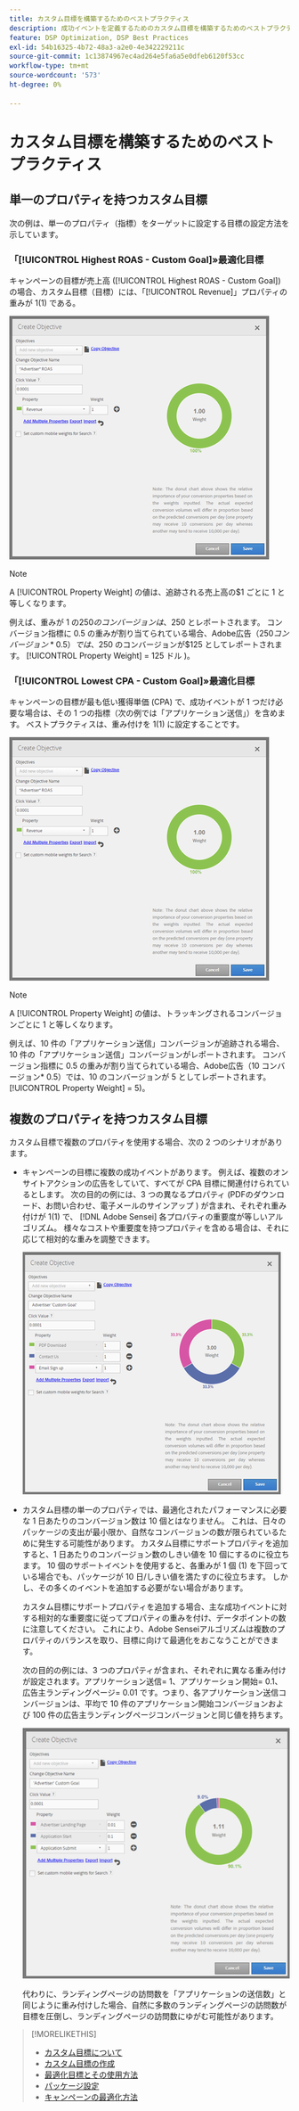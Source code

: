 ```yaml
---
title: カスタム目標を構築するためのベストプラクティス
description: 成功イベントを定義するためのカスタム目標を構築するためのベストプラクティスについて説明します。
feature: DSP Optimization, DSP Best Practices
exl-id: 54b16325-4b72-48a3-a2e0-4e342229211c
source-git-commit: 1c13874967ec4ad264e5fa6a5e0dfeb6120f53cc
workflow-type: tm+mt
source-wordcount: '573'
ht-degree: 0%

---
```


# カスタム目標を構築するためのベストプラクティス

## 単一のプロパティを持つカスタム目標

次の例は、単一のプロパティ（指標）をターゲットに設定する目標の設定方法を示しています。

### 「[!UICONTROL Highest ROAS - Custom Goal]»最適化目標

キャンペーンの目標が売上高 ([!UICONTROL Highest ROAS - Custom Goal]) の場合、カスタム目標（目標）には、「[!UICONTROL Revenue]」プロパティの重みが 1(1) である。

![単一のプロパティを持つ ROAS カスタム目標の例](/help/dsp/assets/custom-goal-roas.png)

>[!NOTE]
>
> A [!UICONTROL Property Weight] の値は、追跡される売上高の$1 ごとに 1 と等しくなります。
>
> 例えば、重みが 1 の$250 のコンバージョンは、$250 とレポートされます。 コンバージョン指標に 0.5 の重みが割り当てられている場合、Adobe広告（$250 コンバージョン* 0.5）では、$250 のコンバージョンが$125 としてレポートされます。 [!UICONTROL Property Weight] = 125 ドル )。

### 「[!UICONTROL Lowest CPA - Custom Goal]»最適化目標

キャンペーンの目標が最も低い獲得単価 (CPA) で、成功イベントが 1 つだけ必要な場合は、その 1 つの指標（次の例では「アプリケーション送信」）を含めます。 ベストプラクティスは、重み付けを 1(1) に設定することです。

![単一のプロパティを持つ CPA カスタム目標の例](/help/dsp/assets/custom-goal-roas.png)

>[!NOTE]
>
> A [!UICONTROL Property Weight] の値は、トラッキングされるコンバージョンごとに 1 と等しくなります。
>
> 例えば、10 件の「アプリケーション送信」コンバージョンが追跡される場合、10 件の「アプリケーション送信」コンバージョンがレポートされます。  コンバージョン指標に 0.5 の重みが割り当てられている場合、Adobe広告（10 コンバージョン* 0.5）では、10 のコンバージョンが 5 としてレポートされます。 [!UICONTROL Property Weight] = 5)。

## 複数のプロパティを持つカスタム目標

カスタム目標で複数のプロパティを使用する場合、次の 2 つのシナリオがあります。

* キャンペーンの目標に複数の成功イベントがあります。 例えば、複数のオンサイトアクションの広告をしていて、すべてが CPA 目標に関連付けられているとします。 次の目的の例には、3 つの異なるプロパティ (PDFのダウンロード、お問い合わせ、電子メールのサインアップ ) が含まれ、それぞれ重み付けが 1(1) で、 [!DNL Adobe Sensei] 各プロパティの重要度が等しいアルゴリズム。 様々なコストや重要度を持つプロパティを含める場合は、それに応じて相対的な重みを調整できます。

   ![複数のプロパティを持つカスタム目標の例](/help/dsp/assets/custom-goal-multiple-properties.png)

* カスタム目標の単一のプロパティでは、最適化されたパフォーマンスに必要な 1 日あたりのコンバージョン数は 10 個とはなりません。 これは、日々のパッケージの支出が最小限か、自然なコンバージョンの数が限られているために発生する可能性があります。 カスタム目標にサポートプロパティを追加すると、1 日あたりのコンバージョン数のしきい値を 10 個にするのに役立ちます。 10 個のサポートイベントを使用すると、各重みが 1 個 (1) を下回っている場合でも、パッケージが 10 日/しきい値を満たすのに役立ちます。 しかし、その多くのイベントを追加する必要がない場合があります。

   カスタム目標にサポートプロパティを追加する場合、主な成功イベントに対する相対的な重要度に従ってプロパティの重みを付け、データポイントの数に注意してください。 これにより、Adobe Senseiアルゴリズムは複数のプロパティのバランスを取り、目標に向けて最適化をおこなうことができます。

   次の目的の例には、3 つのプロパティが含まれ、それぞれに異なる重み付けが設定されます。アプリケーション送信= 1、アプリケーション開始= 0.1、広告主ランディングページ= 0.01 です。つまり、各アプリケーション送信コンバージョンは、平均で 10 件のアプリケーション開始コンバージョンおよび 100 件の広告主ランディングページコンバージョンと同じ値を持ちます。

   ![複数のプロパティを持つカスタム目標の例](/help/dsp/assets/custom-goal-multiple-properties2.png)

   代わりに、ランディングページの訪問数を「アプリケーションの送信数」と同じように重み付けした場合、自然に多数のランディングページの訪問数が目標を圧倒し、ランディングページの訪問数にゆがむ可能性があります。<!--reword-->

>[!MORELIKETHIS]
>
>* [カスタム目標について](custom-goal-about.md)
>* [カスタム目標の作成](custom-goal-create.md)
>* [最適化目標とその使用方法](optimization-goals.md)
>* [パッケージ設定](/help/dsp/campaign-management/packages/package-settings.md)
> * [キャンペーンの最適化方法](optimization-how-dsp-optimizes-campaigns.md)

